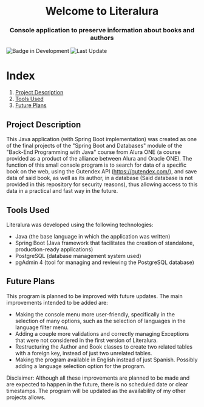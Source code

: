 <h1 align="center"> Welcome to Literalura </h1>
<h3 align="center"> Console application to preserve information about books and authors </h3>

![Badge in Development](https://img.shields.io/badge/Version-1.0-green) ![Last Update](https://img.shields.io/badge/Last%20update-30%2F06%2F2024-blue)

# Index

1. [Project Description](#project-description)
2. [Tools Used](#tools-used)
3. [Future Plans](#future-plans)

## Project Description

This Java application (with Spring Boot implementation) was created as one of the final projects of the "Spring Boot and Databases" module of the "Back-End Programming with Java" course from Alura ONE (a course provided as a product of the alliance between Alura and Oracle ONE). The function of this small console program is to search for data of a specific book on the web, using the Gutendex API (https://gutendex.com/), and save data of said book, as well as its author, in a database (Said database is not provided in this repository for security reasons), thus allowing access to this data in a practical and fast way in the future.

## Tools Used

Literalura was developed using the following technologies:

* Java (the base language in which the application was written)
* Spring Boot (Java framework that facilitates the creation of standalone, production-ready applications)
* PostgreSQL (database management system used)
* pgAdmin 4 (tool for managing and reviewing the PostgreSQL database)

## Future Plans

This program is planned to be improved with future updates. The main improvements intended to be added are:  
  
* Making the console menu more user-friendly, specifically in the selection of many options, such as the selection of languages in the language filter menu.  
* Adding a couple more validations and correctly managing Exceptions that were not considered in the first version of Literalura.  
* Restructuring the Author and Book classes to create two related tables with a foreign key, instead of just two unrelated tables.  
* Making the program available in English instead of just Spanish. Possibly adding a language selection option for the program.  
  
Disclaimer: Although all these improvements are planned to be made and are expected to happen in the future, there is no scheduled date or clear timestamps. The program will be updated as the availability of my other projects allows.

